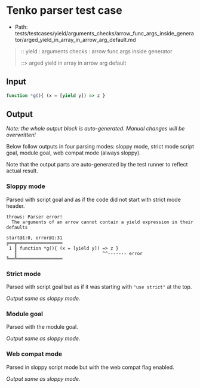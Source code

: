# Tenko parser test case

- Path: tests/testcases/yield/arguments_checks/arrow_func_args_inside_generator/arged_yield_in_array_in_arrow_arg_default.md

> :: yield : arguments checks : arrow func args inside generator
>
> ::> arged yield in array in arrow arg default

## Input


`````js
function *g(){ (x = [yield y]) => z }
`````

## Output

_Note: the whole output block is auto-generated. Manual changes will be overwritten!_

Below follow outputs in four parsing modes: sloppy mode, strict mode script goal, module goal, web compat mode (always sloppy).

Note that the output parts are auto-generated by the test runner to reflect actual result.

### Sloppy mode

Parsed with script goal and as if the code did not start with strict mode header.

`````
throws: Parser error!
  The arguments of an arrow cannot contain a yield expression in their defaults

start@1:0, error@1:31
╔══╦═════════════════
 1 ║ function *g(){ (x = [yield y]) => z }
   ║                                ^^------- error
╚══╩═════════════════

`````

### Strict mode

Parsed with script goal but as if it was starting with `"use strict"` at the top.

_Output same as sloppy mode._

### Module goal

Parsed with the module goal.

_Output same as sloppy mode._

### Web compat mode

Parsed in sloppy script mode but with the web compat flag enabled.

_Output same as sloppy mode._
